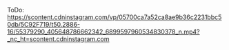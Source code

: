 ToDo: https://scontent.cdninstagram.com/vp/05700ca7a52ca8ae9b36c2231bbc50db/5C92F719/t50.2886-16/55379290_405648786662342_6899597960534830378_n.mp4?_nc_ht=scontent.cdninstagram.com
